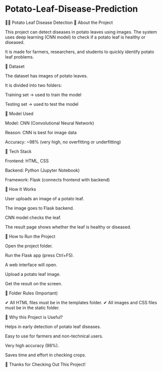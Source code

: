 # Potato-Leaf-Disease-Prediction
🥔🍃 Potato Leaf Disease Detection
🔹 About the Project

This project can detect diseases in potato leaves using images.
The system uses deep learning (CNN model) to check if a potato leaf is healthy or diseased.

It is made for farmers, researchers, and students to quickly identify potato leaf problems.

🔹 Dataset

The dataset has images of potato leaves.

It is divided into two folders:

Training set → used to train the model

Testing set → used to test the model

🔹 Model Used

Model: CNN (Convolutional Neural Network)

Reason: CNN is best for image data

Accuracy: ~98% (very high, no overfitting or underfitting)

🔹 Tech Stack

Frontend: HTML, CSS

Backend: Python (Jupyter Notebook)

Framework: Flask (connects frontend with backend)

🔹 How It Works

User uploads an image of a potato leaf.

The image goes to Flask backend.

CNN model checks the leaf.

The result page shows whether the leaf is healthy or diseased.

🔹 How to Run the Project

Open the project folder.

Run the Flask app (press Ctrl+F5).

A web interface will open.

Upload a potato leaf image.

Get the result on the screen.

🔹 Folder Rules (Important)

✔ All HTML files must be in the templates folder.
✔ All images and CSS files must be in the static folder.

🔹 Why this Project is Useful?

Helps in early detection of potato leaf diseases.

Easy to use for farmers and non-technical users.

Very high accuracy (98%).

Saves time and effort in checking crops.

🙏 Thanks for Checking Out This Project!
